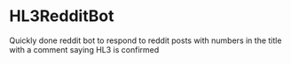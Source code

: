 HL3RedditBot
============

Quickly done reddit bot to respond to reddit posts with numbers in the title with a comment saying HL3 is confirmed
